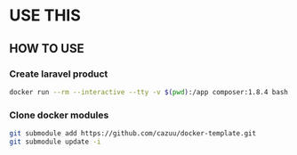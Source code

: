 # USE THIS

## HOW TO USE
### Create laravel product
```bash
docker run --rm --interactive --tty -v $(pwd):/app composer:1.8.4 bash -c "composer create-project --prefer-dist laravel/laravel ."
```

### Clone docker modules
```bash
git submodule add https://github.com/cazuu/docker-template.git
git submodule update -i
```

